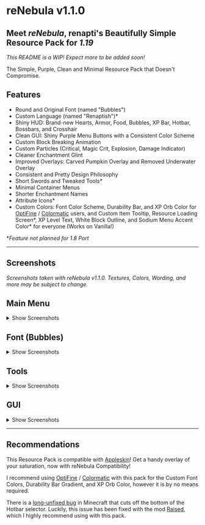 # reNebula v1.1.0

## Meet *reNebula*, renapti's Beautifully Simple Resource Pack for *1.19*

*This README is a WIP! Expect more to be added soon!*

The Simple, Purple, Clean and Minimal Resource Pack that Doesn't Compromise.

## Features

* Round and Original Font (named "Bubbles")
* Custom Language (named "Renaptish")*
* Shiny HUD: Brand-new Hearts, Armor, Food, Bubbles, XP Bar, Hotbar, Bossbars, and Crosshair
* Clean GUI: Shiny Purple Menu Buttons with a Consistent Color Scheme
* Custom Block Breaking Animation
* Custom Particles (Critical, Magic Crit, Explosion, Damage Indicator)
* Cleaner Enchantment Glint
* Improved Overlays: Carved Pumpkin Overlay and Removed Underwater Overlay
* Consistent and Pretty Design Philosophy
* Short Swords and Tweaked Tools*
* Minimal Container Menus
* Shorter Enchantment Names
* Attribute Icons*
* Custom Colors: Font Color Scheme, Durability Bar, and XP Orb Color for [OptiFine](https://optifine.net/downloads) / [Colormatic](https://modrinth.com/mod/colormatic/versions) users, and Custom Item Tooltip, Resource Loading Screen*, XP Level Text, White Block Outline, and Sodium Menu Accent Color* for everyone (Works on Vanilla!)

\**Feature not planned for 1.8 Port*

---

## Screenshots

*Screenshots taken with reNebula v1.1.0. Textures, Colors, Wording, and more may be subject to change.*

## Main Menu

<details><summary> Show Screenshots </summary>

![Title Screen](https://user-images.githubusercontent.com/115433521/196018971-5f8b61c5-6964-4ca5-8891-db03f115bb36.png)
![Third Party Play Warning](https://user-images.githubusercontent.com/115433521/196019021-023b4f7c-e32f-48f7-89b2-88d418808985.png)
![Default World Creation Screen](https://user-images.githubusercontent.com/115433521/196019126-328f419e-2c1b-444d-a9b2-f857d2c8d63f.png)
![Server List](https://user-images.githubusercontent.com/115433521/196019175-9cc3ee47-b035-4c76-be6d-68c3db527e92.png)

</details>

## Font (Bubbles)

<details><summary> Show Screenshots </summary>

![Bubbles + New Colors](https://user-images.githubusercontent.com/115433521/196021012-c56d44f7-aeb4-410d-858b-29d1d940c7cf.png)

### Old Colors

![Old Colors](https://user-images.githubusercontent.com/115433521/196021031-d7d26545-51d5-4531-999d-547f1f54074d.png)

</details>

## Tools

<details><summary> Show Screenshots </summary>

### *Most Tools are Vanilla, with slight tweaks to the Sticks, Swords, and more*

![All Tiers of Swords, Pickaxes, and Axes](https://user-images.githubusercontent.com/115433521/196019831-6a1ee279-41ff-4c02-84dd-8f7eb75efcc8.png)
![All Tiers of Shovels and Hoes, and Enchanting Bottle](https://user-images.githubusercontent.com/115433521/196019913-ae7c0d36-9fae-4086-8c3c-d0c689d2c93b.png)

</details>

## GUI

<details><summary> Show Screenshots </summary>

### Common Inventories

![Creative Inventory](https://user-images.githubusercontent.com/115433521/196020002-0c94fa83-ed60-4eb0-b9db-1455f66d3a41.png)
![Survival Inventory and Recipe Book](https://user-images.githubusercontent.com/115433521/196020013-17b95828-1846-4ba9-be1a-0d9850812e14.png)

### HUD: Hotbar and Crosshair

![Hotbar and Crosshair](https://user-images.githubusercontent.com/115433521/196020210-a32fe05e-71ce-47fe-ba8c-e8e56ee47b32.png)

### Item Tooltips, Stats, and Abbreviated Enchantments

![Item Tooltip - Sword](https://user-images.githubusercontent.com/115433521/196020476-d8327f1c-b9d6-4795-8279-f4bac9e79dea.png)
![Item Tooltip - Boots](https://user-images.githubusercontent.com/115433521/196020525-4a02495e-1553-41da-badc-cd26a49e3beb.png)

### [Appleskin](https://modrinth.com/mod/appleskin/versions) Textures

![Appleskin Compatibility - Items](https://user-images.githubusercontent.com/115433521/196020226-6b196585-35d4-4784-ac4a-16055500c94d.png)
![Appleskin Compatibility - Hunger Bar, Fully Saturated](https://user-images.githubusercontent.com/115433521/196020369-624209fb-144e-4a98-a8bf-b8650bb210ed.png)

</details>

---

## Recommendations

This Resource Pack is compatible with [Appleskin](https://modrinth.com/mod/appleskin/versions)! Get a handy overlay of your saturation, now with reNebula Compatibility!

I recommend using [OptiFine](https://optifine.net/downloads) / [Colormatic](https://modrinth.com/mod/colormatic/versions) with this pack for the Custom Font Colors, Durability Bar Gradient, and XP Orb Color, however it is by no means required.

There is a [long-unfixed bug](https://bugs.mojang.com/browse/MC-67532) in Minecraft that cuts off the bottom of the Hotbar selector. Luckily, this issue has been fixed with the mod [Raised](https://modrinth.com/mod/raised/versions), which I highly recommend using with this pack.
